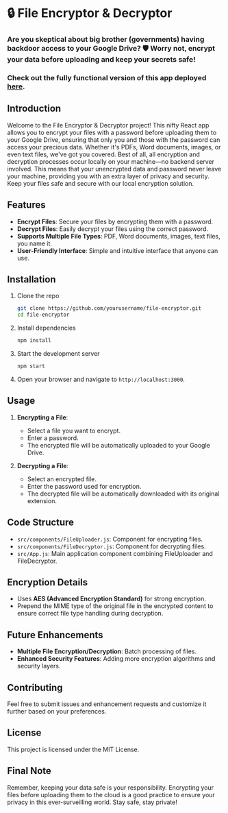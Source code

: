 # 🔒 File Encryptor & Decryptor

### Are you skeptical about big brother (governments) having backdoor access to your Google Drive? 🛡️ Worry not, encrypt your data before uploading and keep your secrets safe!

### Check out the fully functional version of this app deployed [here](https://musabnaik.com/Encrypted-Drive/). 

## Introduction
Welcome to the File Encryptor & Decryptor project! This nifty React app allows you to encrypt your files with a password before uploading them to your Google Drive, ensuring that only you and those with the password can access your precious data. Whether it's PDFs, Word documents, images, or even text files, we've got you covered. Best of all, all encryption and decryption processes occur locally on your machine—no backend server involved. This means that your unencrypted data and password never leave your machine, providing you with an extra layer of privacy and security. Keep your files safe and secure with our local encryption solution.

## Features
- **Encrypt Files**: Secure your files by encrypting them with a password.
- **Decrypt Files**: Easily decrypt your files using the correct password.
- **Supports Multiple File Types**: PDF, Word documents, images, text files, you name it.
- **User-Friendly Interface**: Simple and intuitive interface that anyone can use.

## Installation
1. Clone the repo
   ```bash
   git clone https://github.com/yourusername/file-encryptor.git
   cd file-encryptor

2. Install dependencies
	 ```bash
	 npm install

3. Start the development server
	 ```bash
	 npm start

4. Open your browser and navigate to `http://localhost:3000`.

## Usage

1.  **Encrypting a File**:
    
    -   Select a file you want to encrypt.
    -   Enter a password.
    -   The encrypted file will be automatically uploaded to your Google Drive.
2.  **Decrypting a File**:
    
    -   Select an encrypted file.
    -   Enter the password used for encryption.
    -   The decrypted file will be automatically downloaded with its original extension.

## Code Structure

-   `src/components/FileUploader.js`: Component for encrypting files.
-   `src/components/FileDecryptor.js`: Component for decrypting files.
-   `src/App.js`: Main application component combining FileUploader and FileDecryptor.

## Encryption Details

-   Uses **AES (Advanced Encryption Standard)** for strong encryption.
-   Prepend the MIME type of the original file in the encrypted content to ensure correct file type handling during decryption.

## Future Enhancements

-   **Multiple File Encryption/Decryption**: Batch processing of files.
-   **Enhanced Security Features**: Adding more encryption algorithms and security layers.

## Contributing

Feel free to submit issues and enhancement requests and customize it further based on your preferences.

## License

This project is licensed under the MIT License.

## Final Note

Remember, keeping your data safe is your responsibility. Encrypting your files before uploading them to the cloud is a good practice to ensure your privacy in this ever-surveilling world. Stay safe, stay private!